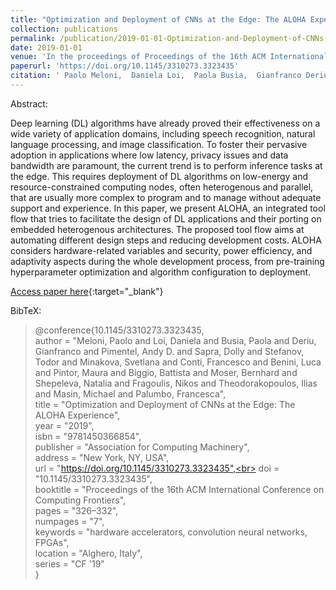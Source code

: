 ```yaml
---
title: "Optimization and Deployment of CNNs at the Edge: The ALOHA Experience"
collection: publications
permalink: /publication/2019-01-01-Optimization-and-Deployment-of-CNNs-at-the-Edge-The-ALOHA-Experience
date: 2019-01-01
venue: 'In the proceedings of Proceedings of the 16th ACM International Conference on Computing Frontiers'
paperurl: 'https://doi.org/10.1145/3310273.3323435'
citation: ' Paolo Meloni,  Daniela Loi,  Paola Busia,  Gianfranco Deriu,  Andy Pimentel,  Dolly Sapra,  Todor Stefanov,  Svetlana Minakova,  Francesco Conti,  Luca Benini,  Maura Pintor,  Battista Biggio,  Bernhard Moser,  Natalia Shepeleva,  Nikos Fragoulis,  Ilias Theodorakopoulos,  Michael Masin,  Francesca Palumbo, &quot;Optimization and Deployment of CNNs at the Edge: The ALOHA Experience.&quot; In the proceedings of Proceedings of the 16th ACM International Conference on Computing Frontiers, 2019.'
---
```

Abstract:

Deep learning (DL) algorithms have already proved their effectiveness on a wide variety of application domains, including speech recognition, natural language processing, and image classification. To foster their pervasive adoption in applications where low latency, privacy issues and data bandwidth are paramount, the current trend is to perform inference tasks at the edge. This requires deployment of DL algorithms on low-energy and resource-constrained computing nodes, often heterogenous and parallel, that are usually more complex to program and to manage without adequate support and experience. In this paper, we present ALOHA, an integrated tool flow that tries to facilitate the design of DL applications and their porting on embedded heterogenous architectures. The proposed tool flow aims at automating different design steps and reducing development costs. ALOHA considers hardware-related variables and security, power efficiency, and adaptivity aspects during the whole development process, from pre-training hyperparameter optimization and algorithm configuration to deployment.

[Access paper here](https://doi.org/10.1145/3310273.3323435){:target="_blank"}

BibTeX: 
>@conference{10.1145/3310273.3323435,<br>    author = "Meloni, Paolo and Loi, Daniela and Busia, Paola and Deriu, Gianfranco and Pimentel, Andy D. and Sapra, Dolly and Stefanov, Todor and Minakova, Svetlana and Conti, Francesco and Benini, Luca and Pintor, Maura and Biggio, Battista and Moser, Bernhard and Shepeleva, Natalia and Fragoulis, Nikos and Theodorakopoulos, Ilias and Masin, Michael and Palumbo, Francesca",<br>    title = "Optimization and Deployment of CNNs at the Edge: The ALOHA Experience",<br>    year = "2019",<br>    isbn = "9781450366854",<br>    publisher = "Association for Computing Machinery",<br>    address = "New York, NY, USA",<br>    url = "https://doi.org/10.1145/3310273.3323435",<br>    doi = "10.1145/3310273.3323435",<br>    booktitle = "Proceedings of the 16th ACM International Conference on Computing Frontiers",<br>    pages = "326–332",<br>    numpages = "7",<br>    keywords = "hardware accelerators, convolution neural networks, FPGAs",<br>    location = "Alghero, Italy",<br>    series = "CF '19"<br>}<br>